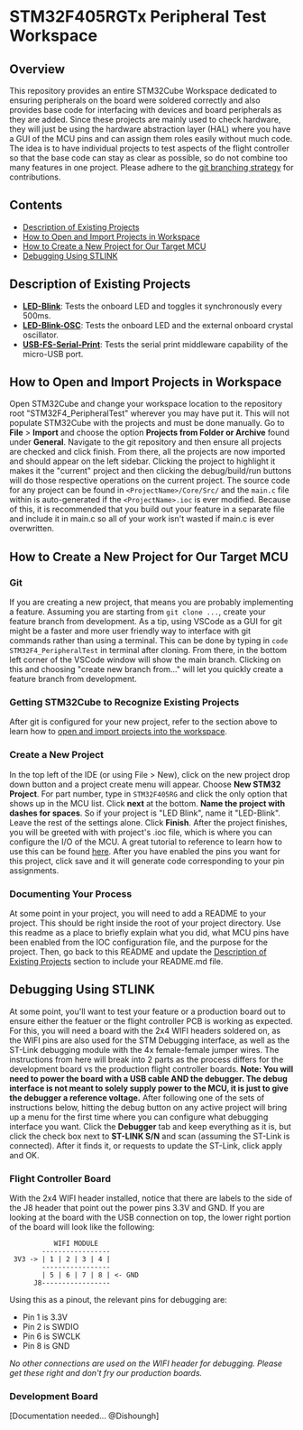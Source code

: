 # STM32F405RGTx Peripheral Test Workspace

## Overview
This repository provides an entire STM32Cube Workspace dedicated to ensuring peripherals on the board were soldered correctly and also provides base code for interfacing with devices and board peripherals as they are added. Since these projects are mainly used to check hardware, they will just be using the hardware abstraction layer (HAL) where you have a GUI of the MCU pins and can assign them roles easily without much code. The idea is to have individual projects to test aspects of the flight controller so that the base code can stay as clear as possible, so do not combine too many features in one project. Please adhere to the [git branching strategy](https://github.com/UARK-Quadcopter-Flight-Controller/KnowledgeBase/blob/main/Git/Branching%20Strategy.md) for contributions.

## Contents
* [Description of Existing Projects](#description-of-existing-projects)
* [How to Open and Import Projects in Workspace](#how-to-open-and-import-projects-in-workspace)
* [How to Create a New Project for Our Target MCU](#how-to-create-a-new-project-for-our-target-mcu)
* [Debugging Using STLINK](#debugging-using-stlink)

## Description of Existing Projects
- [**LED-Blink**](/LED-Blink/README.md): Tests the onboard LED and toggles it synchronously every 500ms.
- [**LED-Blink-OSC**](/LED-Blink-OSC/README.md): Tests the onboard LED and the external onboard crystal oscillator.
- [**USB-FS-Serial-Print**](/USB-FS-Serial-Print/README.md): Tests the serial print middleware capability of the micro-USB port.


## How to Open and Import Projects in Workspace
Open STM32Cube and change your workspace location to the repository root "STM32F4_PeripheralTest" wherever you may have put it. This will not populate STM32Cube with the projects and must be done manually. Go to **File** > **Import** and choose the option **Projects from Folder or Archive** found under **General**. Navigate to the git repository and then ensure all projects are checked and click finish. From there, all the projects are now imported and should appear on the left sidebar. Clicking the project to highlight it makes it the "current" project and then clicking the debug/build/run buttons will do those respective operations on the current project. The source code for any project can be found in `<ProjectName>/Core/Src/` and the `main.c` file within is auto-generated if the `<ProjectName>.ioc` is ever modified. Because of this, it is recommended that you build out your feature in a separate file and include it in main.c so all of your work isn't wasted if main.c is ever overwritten.

## How to Create a New Project for Our Target MCU 
### Git
If you are creating a new project, that means you are probably implementing a feature. Assuming you are starting from `git clone ...`, create your feature branch from development. As a tip, using VSCode as a GUI for git might be a faster and more user friendly way to interface with git commands rather than using a terminal. This can be done by typing in `code STM32F4_PeripheralTest` in terminal after cloning. From there, in the bottom left corner of the VSCode window will show the main branch. Clicking on this and choosing "create new branch from..." will let you quickly create a feature branch from development. 

### Getting STM32Cube to Recognize Existing Projects
After git is configured for your new project, refer to the section above to learn how to [open and import projects into the workspace](#how-to-open-and-import-projects-in-workspace).

### Create a New Project
In the top left of the IDE (or using File > New), click on the new project drop down button and a project create menu will appear. Choose **New STM32 Project**. For part number, type in `STM32F405RG` and click the only option that shows up in the MCU list. Click **next** at the bottom. **Name the project with dashes for spaces**. So if your project is "LED Blink", name it "LED-Blink". Leave the rest of the settings alone. Click **Finish**. After the project finishes, you will be greeted with with project's .ioc file, which is where you can configure the I/O of the MCU. A great tutorial to reference to learn how to use this can be found [here](https://youtu.be/x_5rYfAyqq0?t=524). After you have enabled the pins you want for this project, click save and it will generate code corresponding to your pin assignments.

### Documenting Your Process
At some point in your project, you will need to add a README to your project. This should be right inside the root of your project directory. Use this readme as a place to briefly explain what you did, what MCU pins have been enabled from the IOC configuration file, and the purpose for the project. Then, go back to this README and update the [Description of Existing Projects](#description-of-existing-projects) section to include your README.md file.


## Debugging Using STLINK
At some point, you'll want to test your feature or a production board out to ensure either the featuer or the flight controller PCB is working as expected. For this, you will need a board with the 2x4 WIFI headers soldered on, as the WIFI pins are also used for the STM Debugging interface, as well as the ST-Link debugging module with the 4x female-female jumper wires. The instructions from here will break into 2 parts as the process differs for the development board vs the production flight controller boards. **Note: You will need to power the board with a USB cable AND the debugger. The debug interface is not meant to solely supply power to the MCU, it is just to give the debugger a reference voltage.** After following one of the sets of instructions below, hitting the debug button on any active project will bring up a menu for the first time where you can configure what debugging interface you want. Click the **Debugger** tab and keep everything as it is, but click the check box next to **ST-LINK S/N** and scan (assuming the ST-Link is connected). After it finds it, or requests to update the ST-Link, click apply and OK.

### Flight Controller Board
With the 2x4 WIFI header installed, notice that there are labels to the side of the J8 header that point out the power pins 3.3V and GND. If you are looking at the board with the USB connection on top, the lower right portion of the board will look like the following:

```
           WIFI MODULE
        -----------------
 3V3 -> | 1 | 2 | 3 | 4 |
        -----------------
        | 5 | 6 | 7 | 8 | <- GND
      J8-----------------
```

Using this as a pinout, the relevant pins for debugging are:
- Pin 1 is 3.3V
- Pin 2 is SWDIO
- Pin 6 is SWCLK
- Pin 8 is GND

*No other connections are used on the WIFI header for debugging. Please get these right and don't fry our production boards.*

### Development Board
[Documentation needed... @Dishoungh]


